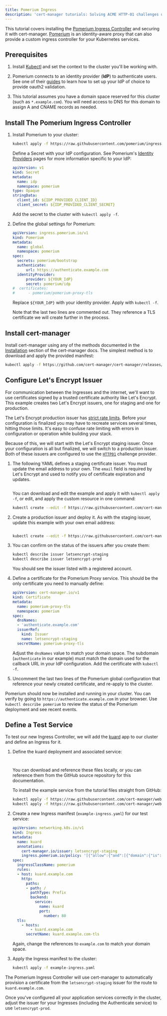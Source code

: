 ```yaml
---
title: Pomerium Ingress
description: 'cert-manager tutorials: Solving ACME HTTP-01 challenges using Pomerium ingress'
---
```


This tutorial covers installing the [Pomerium Ingress Controller](https://pomerium.com/docs/k8s/ingress.html) and securing it with cert-manager. [Pomerium](https://pomerium.com) is an identity-aware proxy that can also provide a custom ingress controller for your Kubernetes services.

## Prerequisites

1. Install [Kubectl](https://kubernetes.io/docs/tasks/tools/#kubectl) and set the context to the cluster you'll be working with.

1. Pomerium connects to an identity provider (**IdP**) to authenticate users. See one of their [guides](https://www.pomerium.com/docs/identity-providers/) to learn how to set up your IdP of choice to provide oauth2 validation.

1. This tutorial assumes you have a domain space reserved for this cluster (such as `*.example.com`). You will need access to DNS for this domain to assign A and CNAME records as needed.

## Install The Pomerium Ingress Controller

1. Install Pomerium to your cluster:

    ```sh
    kubectl apply -f https://raw.githubusercontent.com/pomerium/ingress-controller/main/deployment.yaml
    ```

    Define a Secret with your IdP configuration. See Pomerium's [Identity Providers](https://www.pomerium.com/docs/identity-providers) pages for more information specific to your IdP:

    ```yaml
    apiVersion: v1
    kind: Secret
    metadata:
      name: idp
      namespace: pomerium
    type: Opaque
    stringData:
      client_id: ${IDP_PROVIDED_CLIENT_ID}
      client_secret: ${IDP_PROVIDED_CLIENT_SECRET}
    ```

    Add the secret to the cluster with `kubectl apply -f`.

1. Define the global settings for Pomerium:

    ```yaml
    apiVersion: ingress.pomerium.io/v1
    kind: Pomerium
    metadata:
      name: global
      namespace: pomerium
    spec:
      secrets: pomerium/bootstrap
      authenticate:
          url: https://authenticate.example.com
      identityProvider:
          provider: ${YOUR_IdP}
          secret: pomerium/idp
    #  certificates:
    #      - pomerium/pomerium-proxy-tls
    ```

    Replace `${YOUR_IdP}` with your identity provider. Apply with `kubectl -f`.

    Note that the last two lines are commented out. They reference a TLS certificate we will create further in the process.

## Install cert-manager

Install cert-manager using any of the methods documented in the [Installation](https://cert-manager.io/docs/installation/) section of the cert-manager docs. The simplest method is to download and apply the provided manifest:

```sh
kubectl apply -f https://github.com/cert-manager/cert-manager/releases/download/v1.9.1/cert-manager.yaml
```

## Configure Let's Encrypt Issuer

For communication between the Ingresses and the internet, we'll want to use certificates signed by a trusted certificate authority like Let's Encrypt. This example creates two Let's Encrypt issuers, one for staging and one for production.

The Let's Encrypt production issuer has [strict rate limits](https://letsencrypt.org/docs/rate-limits/). Before your configuration is finalized you may have to recreate services several times, hitting those limits. It's easy to confuse rate limiting with errors in configuration or operation while building your stack.

Because of this, we will start with the Let's Encrypt staging issuer. Once your configuration is all but finalized, we will switch to a production issuer. Both of these issuers are configured to use the [`HTTP01`](../../configuration/issuer-and-clusterissuer-resources/acme/http01/README.md) challenge provider.

1. The following YAML defines a staging certificate issuer. You must update the email address to your own. The `email` field is required by Let's Encrypt and used to notify you of certificate expiration and updates.

    ```yaml file=./example/pomerium-staging-issuer.yaml
    ```

    You can download and edit the example and apply it with `kubectl apply -f`, or edit, and apply the custom resource in one command:

    ```bash
    kubectl create --edit -f https://raw.githubusercontent.com/cert-manager/website/master/content/docs/tutorials/acme/example/pomerium-staging-issuer.yaml
    ```

1. Create a production issuer and deploy it. As with the staging issuer, update this example with your own email address:

    ```yaml file=./example/pomerium-production-issuer.yaml
    ```

    ```bash
    kubectl create --edit -f https://raw.githubusercontent.com/cert-manager/website/master/content/docs/tutorials/acme/example/pomerium-production-issuer.yaml
    ```

1. You can confirm on the status of the issuers after you create them:

    ```bash
    kubectl describe issuer letsencrypt-staging
    kubectl describe issuer letsencrypt-prod
    ```

    You should see the issuer listed with a registered account.

1. Define a certificate for the Pomerium Proxy service. This should be the only certificate you need to manually define:

    ```yaml
    apiVersion: cert-manager.io/v1
    kind: Certificate
    metadata:
      name: pomerium-proxy-tls
      namespace: pomerium
    spec:
      dnsNames:
      - 'authenticate.example.com'
      issuerRef:
        kind: Issuer
        name: letsencrypt-staging
      secretName: pomerium-proxy-tls
    ```

    Adjust the `dnsNames` value to match your domain space. The subdomain (`authenticate` in our example) must match the domain used for the callback URL in your IdP configuration. Add the certificate with `kubectl -f`.

1. Uncomment the last two lines of the Pomerium global configuration that reference your newly created certificate, and re-apply to the cluster.

Pomerium should now be installed and running in your cluster. You can verify by going to `https://authenticate.example.com` in your browser. Use `kubectl describe pomerium` to review the status of the Pomerium deployment and see recent events.

## Define a Test Service

To test our new Ingress Controller, we will add the [kuard](https://github.com/kubernetes-up-and-running/kuard) app to our cluster and define an Ingress for it.

1. Define the kuard deployment and associated service:

    ```yaml file=./example/deployment.yaml
    ```

    ```yaml file=./example/service.yaml
    ```

    You can download and reference these files locally, or you can reference them from the GitHub source repository for this documentation.

    To install the example service from the tutorial files straight from GitHub:

    ```bash
    kubectl apply -f https://raw.githubusercontent.com/cert-manager/website/master/content/docs/tutorials/acme/example/deployment.yaml
    kubectl apply -f https://raw.githubusercontent.com/cert-manager/website/master/content/docs/tutorials/acme/example/service.yaml
    ```

1. Create a new Ingress manifest (`example-ingress.yaml`) for our test service:

    ```yaml
    apiVersion: networking.k8s.io/v1
    kind: Ingress
    metadata:
      name: kuard
      annotations:
        cert-manager.io/issuer: letsencrypt-staging
        ingress.pomerium.io/policy: '[{"allow":{"and":[{"domain":{"is":"example.com"}}]}}]'
    spec:
      ingressClassName: pomerium
      rules:
      - host: kuard.example.com
        http:
          paths:
          - path: /
            pathType: Prefix
            backend:
              service:
                name: kuard
                port:
                  number: 80
      tls:
        - hosts:
            - kuard.example.com
          secretName: kuard.example.com-tls
    ```

    Again, change the references to `example.com` to match your domain space.

1. Apply the Ingress manifest to the cluster:

   ```bash
   kubectl apply -f example-ingress.yaml
   ```

The Pomerium Ingress Controller will use cert-manager to automatically provision a certificate from the `letsencrypt-staging` issuer for the route to `kuard.example.com`.

Once you've configured all your application services correctly in the cluster, adjust the issuer for your Ingresses (including the Authenticate service) to use `letsencrypt-prod`.
